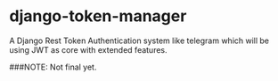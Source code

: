 # django-token-manager
A Django Rest Token Authentication system like telegram which will be using JWT as core with extended features. 

###NOTE: Not final yet. 